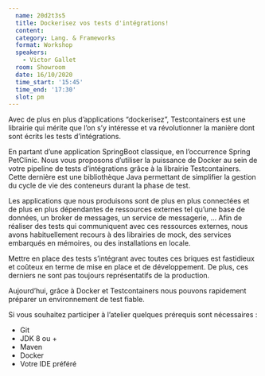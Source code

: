 ```yaml
---
  name: 20d2t3s5
  title: Dockerisez vos tests d'intégrations!
  content:
  category: Lang. & Frameworks
  format: Workshop
  speakers: 
    - Victor Gallet
  room: Showroom
  date: 16/10/2020
  time_start: '15:45'
  time_end: '17:30'
  slot: pm
---
```

Avec de plus en plus d’applications “dockerisez”, Testcontainers est une librairie qui mérite que l’on s’y intéresse et va révolutionner la manière dont sont écrits les tests d’intégrations.

En partant d’une application SpringBoot classique, en l’occurrence Spring PetClinic. Nous vous proposons d’utiliser la puissance de Docker au sein de votre pipeline de tests d’intégrations grâce à la librairie Testcontainers. Cette dernière est une bibliothèque Java permettant de simplifier la gestion du cycle de vie des conteneurs durant la phase de test.

Les applications que nous produisons sont de plus en plus connectées et de plus en plus dépendantes de ressources externes tel qu’une base de données, un broker de messages, un service de messagerie, … Afin de réaliser des tests qui communiquent avec ces ressources externes, nous avons habituellement recours à des librairies de mock, des services embarqués en mémoires, ou des installations en locale.

Mettre en place des tests s’intégrant avec toutes ces briques est fastidieux et coûteux en terme de mise en place et de développement. De plus, ces derniers ne sont pas toujours représentatifs de la production.

Aujourd’hui, grâce à Docker et Testcontainers nous pouvons rapidement préparer un environnement de test fiable.

Si vous souhaitez participer à l’atelier quelques prérequis sont nécessaires :
- Git
- JDK 8 ou +
- Maven
- Docker
- Votre IDE préféré
